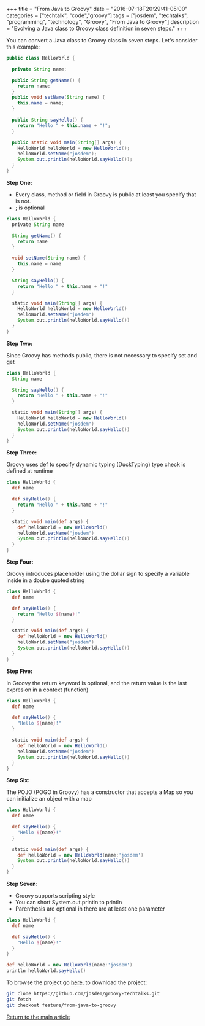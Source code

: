 +++
title = "From Java to Groovy"
date = "2016-07-18T20:29:41-05:00"
categories = ["techtalk", "code","groovy"]
tags = ["josdem", "techtalks", "programming", "technology", "Groovy", "From Java to Groovy"]
description = "Evolving a Java class to Groovy class definition in seven steps."
+++

You can convert a Java class to Groovy class in seven steps. Let's consider this example:

```java
public class HelloWorld {

  private String name;

  public String getName() {
    return name;
  }
  public void setName(String name) {
    this.name = name;
  }

  public String sayHello() {
    return "Hello " + this.name + "!";
  }

  public static void main(String[] args) {
    HelloWorld helloWorld = new HelloWorld();
    helloWorld.setName("josdem");
    System.out.println(helloWorld.sayHello());
  }
}
```

**Step One:**

  * Every class, method or field in Groovy is public at least you specify that is not.
  * ; is optional

```groovy
class HelloWorld {
  private String name

  String getName() {
    return name
  }

  void setName(String name) {
    this.name = name
  }

  String sayHello() {
    return "Hello " + this.name + "!"
  }

  static void main(String[] args) {
    HelloWorld helloWorld = new HelloWorld()
    helloWorld.setName("josdem")
    System.out.println(helloWorld.sayHello())
  }
}
```

**Step Two:**

Since Groovy has methods public, there is not necessary to specify set and get

```groovy
class HelloWorld {
  String name

  String sayHello() {
    return "Hello " + this.name + "!"
  }

  static void main(String[] args) {
    HelloWorld helloWorld = new HelloWorld()
    helloWorld.setName("josdem")
    System.out.println(helloWorld.sayHello())
  }
}
```

**Step Three:**

Groovy uses def to specify dynamic typing (DuckTyping) type check is defined at runtime

```groovy
class HelloWorld {
  def name

  def sayHello() {
    return "Hello " + this.name + "!"
  }

  static void main(def args) {
    def helloWorld = new HelloWorld()
    helloWorld.setName("josdem")
    System.out.println(helloWorld.sayHello())
  }
}
```

**Step Four:**

Groovy introduces placeholder using the dollar sign to specify a variable inside in a doube quoted string

```groovy
class HelloWorld {
  def name

  def sayHello() {
    return "Hello ${name}!"
  }

  static void main(def args) {
    def helloWorld = new HelloWorld()
    helloWorld.setName("josdem")
    System.out.println(helloWorld.sayHello())
  }
}
```

**Step Five:**

In Groovy the return keyword is optional, and the return value is the last expresion in a context (function)

```groovy
class HelloWorld {
  def name

  def sayHello() {
    "Hello ${name}!"
  }

  static void main(def args) {
    def helloWorld = new HelloWorld()
    helloWorld.setName("josdem")
    System.out.println(helloWorld.sayHello())
  }
}
```

**Step Six:**

The POJO (POGO in Groovy) has a constructor that accepts a Map so you can initialize an object with a map

```groovy
class HelloWorld {
  def name

  def sayHello() {
    "Hello ${name}!"
  }

  static void main(def args) {
    def helloWorld = new HelloWorld(name:'josdem')
    System.out.println(helloWorld.sayHello())
  }
}
```

**Step Seven:**

* Groovy supports scripting style
* You can short System.out.println to println
* Parenthesis are optional in there are at least one parameter

```groovy
class HelloWorld {
  def name

  def sayHello() {
    "Hello ${name}!"
  }
}

def helloWorld = new HelloWorld(name:'josdem')
println helloWorld.sayHello()
```

To browse the project go [here](https://github.com/josdem/groovy-techtalks), to download the project:

```bash
git clone https://github.com/josdem/groovy-techtalks.git
git fetch
git checkout feature/from-java-to-groovy
```

[Return to the main article](/techtalk/groovy)

